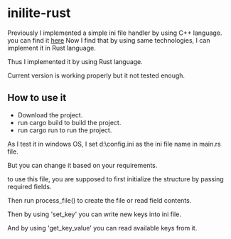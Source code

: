 # inilite-rust

Previously I implemented a simple ini file handler by using C++ language. 
you can find it <a href="https://github.com/monhi/inilite">here</a>
Now I find that by using same technologies, I can implement it in Rust language.

Thus I implemented it by using Rust language.

Current version is working properly but it not tested enough.

## How to use it

* Download the project.
* run cargo build to build the project.
* run cargo run to run the project.

As I test it in windows OS, I set d:\config.ini as the ini file name in main.rs file.

But you can change it based on your requirements.

to use this file, you are supposed to first initialize the structure by passing required fields.

Then run process_file() to create the file or read field contents.

Then by using 'set_key' you can write new keys into ini file.

And by using 'get_key_value' you can read available keys from it. 





